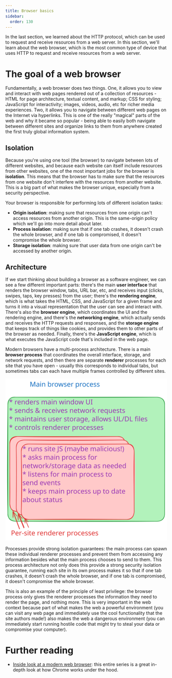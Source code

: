 ```yaml
---
title: Browser basics
sidebar:
  order: 130
---
```


In the last section, we learned about the HTTP protocol, which can be used to request and receive resources from a web server. In this section, we'll learn about the web browser, which is the most common type of device that uses HTTP to request and receive resources from a web server.

# The goal of a web browser

Fundamentally, a web browser does two things. One, it allows you to view and interact with web pages rendered out of a collection of resources - HTML for page architecture, textual content, and markup; CSS for styling; JavaScript for interactivity; images, videos, audio, etc for richer media experiences. Two, it allows you to navigate between different web pages on the Internet via hyperlinks. This is one of the really "magical" parts of the web and why it became so popular - being able to easily both navigate between different sites and organize links to them from anywhere created the first truly global information system.

## Isolation

Because you're using one tool (the browser) to navigate between lots of different websites, and because each website can itself include resources from other websites, one of the most important jobs for the browser is **isolation**. This means that the browser has to make sure that the resources from one website don't interfere with the resources from another website. This is a big part of what makes the browser unique, especially from a security perspective.

Your browser is responsible for performing lots of different isolation tasks:

- **Origin isolation**: making sure that resources from one origin can't access resources from another origin. This is the same-origin policy which we'll go into more detail about later.
- **Process isolation**: making sure that if one tab crashes, it doesn't crash the whole browser, and if one tab is compromised, it doesn't compromise the whole browser.
- **Storage isolation**: making sure that user data from one origin can't be accessed by another origin.

## Architecture

If we start thinking about building a browser as a software engineer, we can see a few different important parts: there's the main **user interface** that renders the browser window, tabs, URL bar, etc, and receives input (clicks, swipes, taps, key presses) from the user; there's the **rendering engine**, which is what takes the HTML, CSS, and JavaScript for a given frame and turns it into a visual representation that the user can see and interact with. There's also the **browser engine**, which coordinates the UI and the rendering engine, and there's the **networking engine**, which actually sends and receives the HTTP requests and responses, and the **storage engine** that keeps track of things like cookies, and provides them to other parts of the browser as needed. Finally, there's the **JavaScript engine**, which is what executes the JavaScript code that's included in the web page.

Modern browsers have a multi-process architecture. There is a main **browser process** that coordinates the overall interface, storage, and network requests, and then there are separate **renderer** processes for each site that you have open - usually this corresponds to individual tabs, but sometimes tabs can each have multiple frames controlled by different sites.

![Browser architecture](../../../../assets/images/browser_architecture.svg)

Processes provide strong isolation guarantees: the main process can spawn these individual renderer processes and prevent them from accessing any information besides what the main process chooses to send to them. This process architecture not only does this provide a strong security isolation guarantee, running each site in its own process makes it so that if one tab crashes, it doesn't crash the whole browser, and if one tab is compromised, it doesn't compromise the whole browser.

This is also an example of the principle of least privilege: the browser process only gives the renderer processes the information they need to render the page, and nothing more. This is very important in the web context because part of what makes the web a powerful environment (you can visit any web page and immediately use the cool functionality that the site authors made!) also makes the web a dangerous environment (you can immediately start running hostile code that might try to steal your data or compromise your computer).

# Further reading

- [Inside look at a modern web browser](https://developer.chrome.com/blog/inside-browser-part1): this entire series is a great in-depth look at how Chrome works under the hood.
